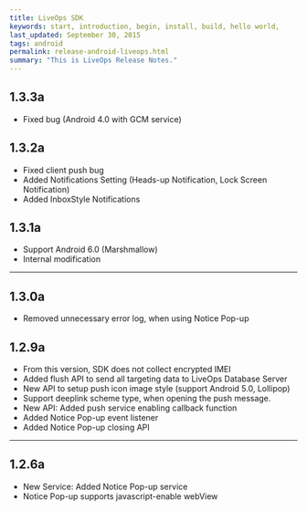 ```yaml
---
title: LiveOps SDK
keywords: start, introduction, begin, install, build, hello world,
last_updated: September 30, 2015
tags: android
permalink: release-android-liveops.html
summary: "This is LiveOps Release Notes."
---
```

## 1.3.3a
* Fixed bug (Android 4.0 with GCM service)

## 1.3.2a
* Fixed client push bug
* Added Notifications Setting (Heads-up Notification, Lock Screen Notification)
* Added InboxStyle Notifications

## 1.3.1a
* Support Android 6.0 (Marshmallow)
* Internal modification 

---

## 1.3.0a
* Removed unnecessary error log, when using Notice Pop-up

## 1.2.9a
* From this version, SDK does not collect encrypted IMEI
* Added flush API to send all targeting data to LiveOps Database Server
* New API to setup push icon image style (support Android 5.0, Lollipop)
* Support deeplink scheme type, when opening the push message.
* New API: Added push service enabling callback function
* Added Notice Pop-up event listener
* Added Notice Pop-up closing API

---

## 1.2.6a
* New Service: Added Notice Pop-up service
* Notice Pop-up supports javascript-enable webView
